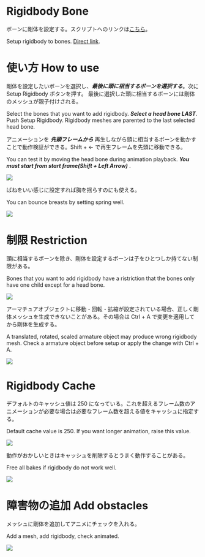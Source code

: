 # Rigidbody Bone
ボーンに剛体を設定する。スクリプトへのリンクは<a href="https://raw.githubusercontent.com/dskjal/Rigidbody-Bone/master/rigidbody-bone.py">こちら</a>。  

Setup rigidbody to bones. <a href="https://raw.githubusercontent.com/dskjal/Rigidbody-Bone/master/rigidbody-bone.py">Direct link</a>.

# 使い方 How to use
剛体を設定したいボーンを選択し、***最後に頭に相当するボーンを選択する***。次に Setup Rigidbody ボタンを押す。
最後に選択した頭に相当するボーンには剛体のメッシュが親子付けされる。  

Select the bones that you want to add rigidbody. ***Select a head bone LAST***. Push Setup Rigidbody. 
Rigidbody meshes are parented to the last selected head bone.

アニメーションを ***先頭フレームから*** 再生しながら頭に相当するボーンを動かすことで動作検証ができる。Shift + ← で再生フレームを先頭に移動できる。  

You can test it by moving the head bone during animation playback. ***You must start from start frame(Shift + Left Arrow)*** .  

<img src="https://github.com/dskjal/Rigidbody-Bone/blob/master/rigidbody-bone-how-to-use.gif">

ばねをいい感じに設定すれば胸を揺らすのにも使える。  

You can bounce breasts by setting spring well.

<img src="https://github.com/dskjal/Rigidbody-Bone/blob/master/rigidbody-bone-breast.gif">

# 制限 Restriction
頭に相当するボーンを除き、剛体を設定するボーンは子をひとつしか持てない制限がある。  

Bones that you want to add rigidbody have a ristriction that the bones only have one child except for a head bone.

<img src="https://github.com/dskjal/Rigidbody-Bone/blob/master/ramified-bones.jpg">

アーマチュアオブジェクトに移動・回転・拡縮が設定されている場合、正しく剛体メッシュを生成できないことがある。その場合は Ctrl + A で変更を適用してから剛体を生成する。  

A translated, rotated, scaled armature object may produce wrong rigidbody mesh. Check a armature object before setup or apply the change with Ctrl + A.

<img src="https://github.com/dskjal/Rigidbody-Bone/blob/master/armature-transform.jpg">

# Rigidbody Cache
デフォルトのキャッシュ値は 250 になっている。これを超えるフレーム数のアニメーションが必要な場合は必要なフレーム数を超える値をキャッシュに指定する。  

Default cache value is 250. If you want longer animation, raise this value.  

<img src="https://github.com/dskjal/Rigidbody-Bone/blob/master/rigidbody-cache.jpg">

動作がおかしいときはキャッシュを削除するとうまく動作することがある。  

Free all bakes if rigidbody do not work well.

<img src="https://github.com/dskjal/Rigidbody-Bone/blob/master/rigidbody-bone-free-all-bake.jpg">

# 障害物の追加 Add obstacles
メッシュに剛体を追加してアニメにチェックを入れる。  

Add a mesh, add rigidbody, check animated.

<img src="https://github.com/dskjal/Rigidbody-Bone/blob/master/set-obstacle.gif">
